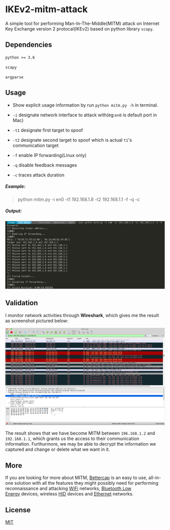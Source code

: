 # IKEv2-mitm-attack

A simple tool for performing Man-In-The-Middle(MITM) attack on Internet Key Exchange version 2 protocal(IKEv2) based on python library `scapy`.

## Dependencies

`python >= 3.6`

`scapy`

`argparse`

## Usage

- Show explicit usage information by run `python mitm.py -h` in terminal.

- `-i` designate network interface to attack with(eg:`en0` is default port in Mac)

- `-t1` designate first target to spoof

- `-t2` designate second target to spoof which is actual `t1`'s communication target

- `-f` enable IP forwarding(Linux only)

- `-q` disable feedback messages

- `-c` traces attack duration

##### Example:

> python mitm.py -i en0 -t1 192.168.1.8 -t2 192.168.1.1 -f -q -c

##### Output:

![sample](images/sample.png)

## Validation

I monitor network activities through **Wireshark**, which gives me the result as screenshot pictured below:

![wsharkmonitor](images/wsharkmonitor.png)

The result shows that we have become MITM between `196.168.1.2` and `192.168.1.1`, which grants us the access to their communication information. Furthurmore, we may be able to decrypt the information we captured and change or delete what we want in it.

## More

If you are looking for more about MITM, [Bettercap](https://github.com/bettercap/bettercap) is an easy to use, all-in-one solution with all the features they might possibly need for performing reconnaissance and attacking [WiFi](https://www.bettercap.org/modules/wifi/) networks, [Bluetooth Low Energy](https://www.bettercap.org/modules/ble/) devices, wireless [HID](https://www.bettercap.org/modules/hid/) devices and [Ethernet](https://www.bettercap.org/modules/ethernet) networks.

## License

[MIT](https://github.com/freesinger/IKEv2-mitm-attack/blob/master/LICENSE)
